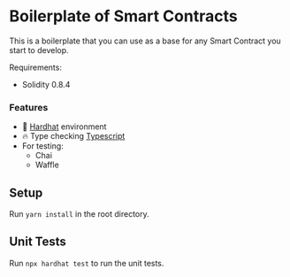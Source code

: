 # Boilerplate of Smart Contracts

This is a boilerplate that you can use as a base for any Smart Contract you start to develop.

Requirements:
* Solidity 0.8.4

### Features
- 👷 [Hardhat](https://hardhat.org/) environment
- 🔥 Type checking [Typescript](https://www.typescriptlang.org/)
- For testing:
    - Chai
    - Waffle

## Setup
Run `yarn install` in the root directory.

## Unit Tests
Run `npx hardhat test` to run the unit tests.